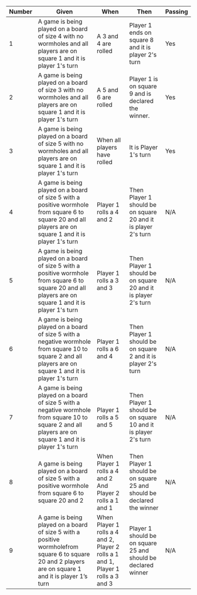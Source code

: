 
|Number| Given | When | Then | Passing |
| --- | --- | --- | --- |--- |
|1| A game is being played on a board of size 4 with no wormholes and all players are on square 1 and it is player 1&#39;s turn | A 3 and 4 are rolled | Player 1 ends on square 8 and it is player 2&#39;s turn | Yes |
|2| A game is being played on a board of size 3 with no wormholes and all players are on square 1 and it is player 1&#39;s turn | A 5 and 6 are rolled | Player 1 is on square 9 and is declared the winner. | Yes |
|3| A game is being played on a board of size 5 with no wormholes and all players are on square 1 and it is player 1&#39;s turn | When all players have rolled | It is Player 1&#39;s turn | Yes |
|4| A game is being played on a board of size 5 with a positive wormhole from square 6 to square 20 and all players are on square 1 and it is player 1&#39;s turn | Player 1 rolls a 4 and 2 | Then Player 1 should be on square 20 and it is player 2&#39;s turn | N/A |
|5| A game is being played on a board of size 5 with a positive wormhole from square 6 to square 20 and all players are on square 1 and it is player 1&#39;s turn | Player 1 rolls a 3 and 3 | Then Player 1 should be on square 20 and it is player 2&#39;s turn | N/A |
|6| A game is being played on a board of size 5 with a negative wormhole from square 10 to square 2 and all players are on square 1 and it is player 1&#39;s turn | Player 1 rolls a 6 and 4 | Then Player 1 should be on square 2 and it is player 2&#39;s turn | N/A |
|7| A game is being played on a board of size 5 with a negative wormhole from square 10 to square 2 and all players are on square 1 and it is player 1&#39;s turn | Player 1 rolls a 5 and 5 | Then Player 1 should be on square 10 and it is player 2&#39;s turn | N/A |
|8| A game is being played on a board of size 5 with a positive wormhole from square 6 to square 20 and 2 | When Player 1 rolls a 4 and 2 And Player 2 rolls a 1 and 1 | Then Player 1 should be on square 25 and should be declared the winner | N/A |
|9| A game is being played on a board of size 5 with a positive wormholefrom square 6 to square 20 and 2 players are on square 1 and it is player 1’s turn | When Player 1 rolls a 4 and 2, Player 2 rolls a 1 and 1, Player 1 rolls a 3 and 3 | Player 1  should be on square 25 and should be declared winner| N/A |